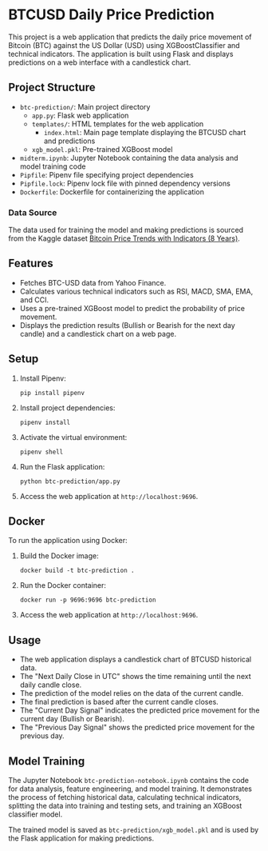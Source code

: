 # BTCUSD Daily Price Prediction

This project is a web application that predicts the daily price movement of Bitcoin (BTC) against the US Dollar (USD) using XGBoostClassifier and technical indicators. The application is built using Flask and displays predictions on a web interface with a candlestick chart.

## Project Structure

- `btc-prediction/`: Main project directory
  - `app.py`: Flask web application
  - `templates/`: HTML templates for the web application
    - `index.html`: Main page template displaying the BTCUSD chart and predictions
  - `xgb_model.pkl`: Pre-trained XGBoost model
- `midterm.ipynb`: Jupyter Notebook containing the data analysis and model training code
- `Pipfile`: Pipenv file specifying project dependencies
- `Pipfile.lock`: Pipenv lock file with pinned dependency versions
- `Dockerfile`: Dockerfile for containerizing the application

### Data Source

The data used for training the model and making predictions is sourced from the Kaggle dataset [Bitcoin Price Trends with Indicators (8 Years)](https://www.kaggle.com/datasets/aspillai/bitcoin-price-trends-with-indicators-8-years).

## Features

- Fetches BTC-USD data from Yahoo Finance.
- Calculates various technical indicators such as RSI, MACD, SMA, EMA, and CCI.
- Uses a pre-trained XGBoost model to predict the probability of price movement.
- Displays the prediction results (Bullish or Bearish for the next day candle) and a candlestick chart on a web page.

## Setup

1. Install Pipenv:

   ```
   pip install pipenv
   ```

2. Install project dependencies:

   ```
   pipenv install
   ```

3. Activate the virtual environment:

   ```
   pipenv shell
   ```

4. Run the Flask application:

   ```
   python btc-prediction/app.py
   ```

5. Access the web application at `http://localhost:9696`.

## Docker

To run the application using Docker:

1. Build the Docker image:

   ```
   docker build -t btc-prediction .
   ```

2. Run the Docker container:

   ```
   docker run -p 9696:9696 btc-prediction
   ```

3. Access the web application at `http://localhost:9696`.

## Usage

- The web application displays a candlestick chart of BTCUSD historical data.
- The "Next Daily Close in UTC" shows the time remaining until the next daily candle close.
- The prediction of the model relies on the data of the current candle.
- The final prediction is based after the current candle closes.
- The "Current Day Signal" indicates the predicted price movement for the current day (Bullish or Bearish).
- The "Previous Day Signal" shows the predicted price movement for the previous day.

## Model Training

The Jupyter Notebook `btc-prediction-notebook.ipynb` contains the code for data analysis, feature engineering, and model training. It demonstrates the process of fetching historical data, calculating technical indicators, splitting the data into training and testing sets, and training an XGBoost classifier model.

The trained model is saved as `btc-prediction/xgb_model.pkl` and is used by the Flask application for making predictions.
